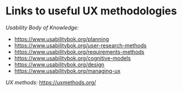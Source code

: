 # Links to useful UX methodologies

*Usability Body of Knowledge:*
  - https://www.usabilitybok.org/planning
  - https://www.usabilitybok.org/user-research-methods
  - https://www.usabilitybok.org/requirements-methods
  - https://www.usabilitybok.org/cognitive-models
  - https://www.usabilitybok.org/design
  - https://www.usabilitybok.org/managing-ux
    
*UX methods:*
https://uxmethods.org/

